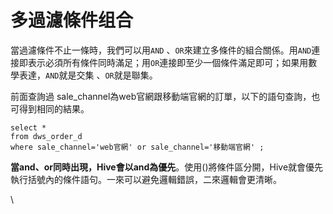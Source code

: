 # 多過濾條件组合

當過濾條件不止一條時，我們可以用`AND` 、`OR`來建立多條件的組合關係。用`AND`連接即表示必須所有條件同時滿足；用`OR`連接即至少一個條件滿足即可；如果用數學表達，`AND`就是交集 、`OR`就是聯集。

前面查詢過 sale\_channel為web官網跟移動端官網的訂單，以下的語句查詢，也可得到相同的結果。

```
select *
from dws_order_d 
where sale_channel='web官網' or sale_channel='移動端官網' ; 
```

**當and、or同時出現，Hive會以and為優先**。使用()將條件區分開，Hive就會優先執行括號內的條件語句。一來可以避免邏輯錯誤，二來邏輯會更清晰。

\
